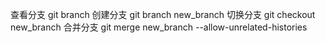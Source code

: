 查看分支
    git branch
创建分支
    git branch new_branch
切换分支
    git checkout new_branch
合并分支
    git merge new_branch   --allow-unrelated-histories